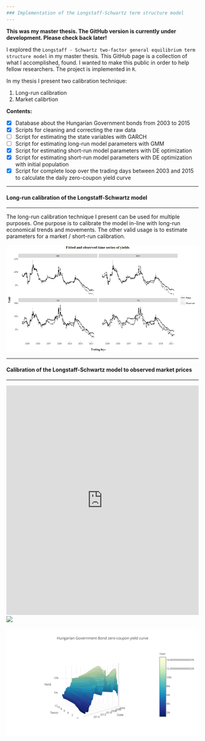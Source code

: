 ```yaml
---
### Implementation of the Longstaff-Schwartz term structure model
---
```



**This was my master thesis. The GitHub version is currently under development. Please check back later!**


I explored the `Longstaff - Schwartz two-factor general equilibrium term structure model` in my master thesis. 
This GitHub page is a collection of what I accomplished, found. I wanted to make this public in order to help fellow researchers.
The project is implemented in `R`.

In my thesis I present two calibration technique:
1) Long-run calibration
2) Market calibrtion

**Contents:**
- [x] Database about the Hungarian Government bonds from 2003 to 2015 
- [x] Scripts for cleaning and correcting the raw data
- [ ] Script for estimating the state variables with GARCH
- [ ] Script for estimating long-run model parameters with GMM
- [x] Script for estimating short-run model parameters with DE optimization
- [x] Script for estimating short-run model parameters with DE optimization with initial population
- [x] Script for complete loop over the trading days between 2003 and 2015 to calculate the daily zero-coupon yield curve 

---
#### Long-run calibration of the Longstaff-Schwartz model
---

The long-run calibration technique I present can be used for multiple purposes. 
One purpose is to calibrate the model in-line with long-run economical trends and movements. 
The other valid usage is to estimate parameters for a market / short-run calibration.

![alt text](https://github.com/alfoldib/longstaff-schwartz_model/blob/master/plots/plotGMMfit.png "Plot about the GMM fit")

---
#### Calibration of the Longstaff-Schwartz model to observed market prices
---

<iframe src="https://plot.ly/~Alfoldib/155/hungarian-government-bond-zero-coupon-yield-curve/.embed"
        height="600" width="100%"
        scrolling="no" seamless="seamless"
        frameBorder="0">
</iframe>

<img src="https://plot.ly/~Alfoldib/155/hungarian-government-bond-zero-coupon-yield-curve/.png">

![alt text](https://github.com/alfoldib/longstaff-schwartz_model/blob/master/plots/hunGov_zero-coupon_yield.png "Plot hungarian government bond zero curve")